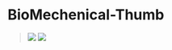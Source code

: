 # BioMechenical-Thumb

> ![](final/BioMechanical_Thumb_Relaxed.png)
> ![](final/BioMechanical_Thumb.png)
